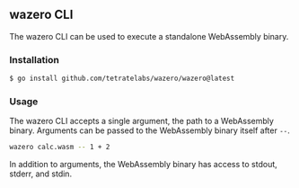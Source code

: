 ## wazero CLI

The wazero CLI can be used to execute a standalone WebAssembly binary.

### Installation

```bash
$ go install github.com/tetratelabs/wazero/wazero@latest
```

### Usage

The wazero CLI accepts a single argument, the path to a WebAssembly binary.
Arguments can be passed to the WebAssembly binary itself after `--`.

```bash
wazero calc.wasm -- 1 + 2
```

In addition to arguments, the WebAssembly binary has access to stdout, stderr,
and stdin.
